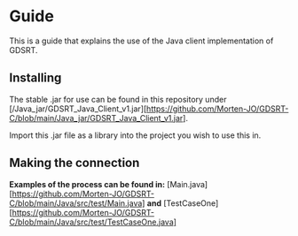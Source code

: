 # Guide
This is a guide that explains the use of the Java client implementation of GDSRT.

## Installing
The stable .jar for use can be found in this repository under [/Java_jar/GDSRT_Java_Client_v1.jar][https://github.com/Morten-JO/GDSRT-C/blob/main/Java_jar/GDSRT_Java_Client_v1.jar].

Import this .jar file as a library into the project you wish to use this in.


## Making the connection
**Examples of the process can be found in:** [Main.java][https://github.com/Morten-JO/GDSRT-C/blob/main/Java/src/test/Main.java] **and** [TestCaseOne][https://github.com/Morten-JO/GDSRT-C/blob/main/Java/src/test/TestCaseOne.java]  
